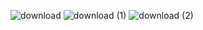 ![download](https://github.com/user-attachments/assets/797a9bc1-8d18-498c-9efc-a7d26dcbd0fd)
![download (1)](https://github.com/user-attachments/assets/83217d69-fefe-4fac-a591-5783be2187f1)
![download (2)](https://github.com/user-attachments/assets/1fe657f0-5f47-4c18-b8a6-75223719fdfe)
